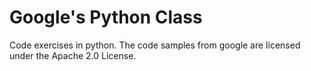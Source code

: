 # Google's Python Class

Code exercises in python. The code samples from google are licensed under the Apache 2.0 License.